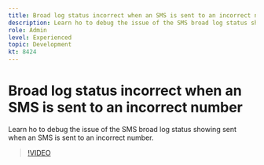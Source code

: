 ```yaml
---
title: Broad log status incorrect when an SMS is sent to an incorrect number
description: Learn ho to debug the issue of the SMS broad log status showing sent when an SMS is sent to an incorrect number.
role: Admin
level: Experienced 
topic: Development
kt: 8424
---
```


# Broad log status incorrect when an SMS is sent to an incorrect number

Learn ho to debug the issue of the SMS broad log status showing sent when an SMS is sent to an incorrect number.

>[!VIDEO](https://video.tv.adobe.com/v/335980?quality=12)
